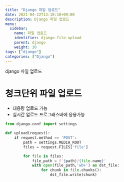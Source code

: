 ```yaml
---
title: "Django 파일 업로드"
date: 2021-04-22T13:18:18+09:00
description: Django 파일 업로드
menu:
  sidebar:
    name: 파일 업로드
    identifier: django-file-upload
    parent: django
    weight: 30
tags: ["django"]
categories: ["Django"]
---
```




django 파일 업로드

# 청크단위 파일 업로드

- 대용량 업로드 가능
- 실시간 업로드 프로그래스바에 응용가능

```python
from django.conf import settings

def upload(request):
	if request.method == 'POST':
		path = settings.MEDIA_ROOT
		files = request.FILES['file']

		for file in files:
            file_path = f'{path}/{file.name}'
			with open(file_path,'wb+') as dst_file:
				for chunk in file.chunks():
					dst_file.write(chunk)
```